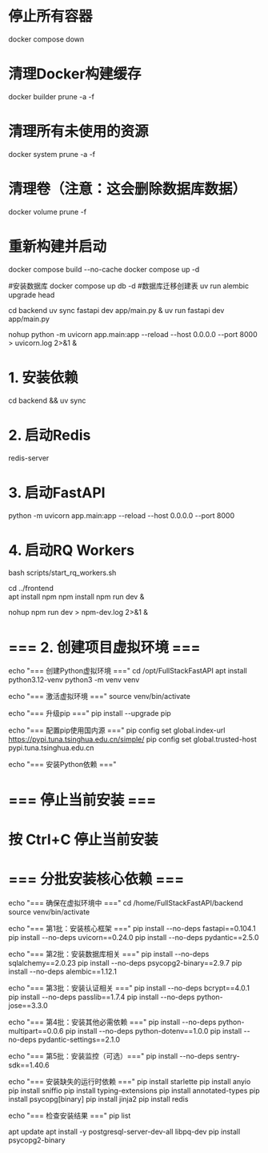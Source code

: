 # 停止所有容器
docker compose down

# 清理Docker构建缓存
docker builder prune -a -f

# 清理所有未使用的资源
docker system prune -a -f

# 清理卷（注意：这会删除数据库数据）
docker volume prune -f

# 重新构建并启动
docker compose build --no-cache
docker compose up -d

#安装数据库
docker compose up db -d
#数据库迁移创建表
uv run alembic upgrade head



cd backend
uv sync
fastapi dev app/main.py &
uv run fastapi dev app/main.py


nohup python -m uvicorn app.main:app --reload --host 0.0.0.0 --port 8000 > uvicorn.log 2>&1 &

# 1. 安装依赖
cd backend && uv sync

# 2. 启动Redis
redis-server

# 3. 启动FastAPI
python -m uvicorn app.main:app --reload --host 0.0.0.0 --port 8000

# 4. 启动RQ Workers
bash scripts/start_rq_workers.sh


cd ../frontend  
apt install npm
npm install
npm run dev &

nohup npm run dev > npm-dev.log 2>&1 &







# === 2. 创建项目虚拟环境 ===

echo "=== 创建Python虚拟环境 ==="
cd /opt/FullStackFastAPI
apt install python3.12-venv
python3 -m venv venv

echo "=== 激活虚拟环境 ==="
source venv/bin/activate

echo "=== 升级pip ==="
pip install --upgrade pip

echo "=== 配置pip使用国内源 ==="
pip config set global.index-url https://pypi.tuna.tsinghua.edu.cn/simple/
pip config set global.trusted-host pypi.tuna.tsinghua.edu.cn

echo "=== 安装Python依赖 ==="



# === 停止当前安装 ===
# 按 Ctrl+C 停止当前安装

# === 分批安装核心依赖 ===

echo "=== 确保在虚拟环境中 ==="
cd /home/FullStackFastAPI/backend
source venv/bin/activate

echo "=== 第1批：安装核心框架 ==="
pip install --no-deps fastapi==0.104.1
pip install --no-deps uvicorn==0.24.0
pip install --no-deps pydantic==2.5.0

echo "=== 第2批：安装数据库相关 ==="
pip install --no-deps sqlalchemy==2.0.23
pip install --no-deps psycopg2-binary==2.9.7
pip install --no-deps alembic==1.12.1

echo "=== 第3批：安装认证相关 ==="
pip install --no-deps bcrypt==4.0.1
pip install --no-deps passlib==1.7.4
pip install --no-deps python-jose==3.3.0

echo "=== 第4批：安装其他必需依赖 ==="
pip install --no-deps python-multipart==0.0.6
pip install --no-deps python-dotenv==1.0.0
pip install --no-deps pydantic-settings==2.1.0

echo "=== 第5批：安装监控（可选）==="
pip install --no-deps sentry-sdk==1.40.6

echo "=== 安装缺失的运行时依赖 ==="
pip install starlette
pip install anyio
pip install sniffio
pip install typing-extensions
pip install annotated-types
pip install psycopg[binary]
pip install jinja2
pip install redis

echo "=== 检查安装结果 ==="
pip list


apt update
apt install -y postgresql-server-dev-all libpq-dev
pip install psycopg2-binary